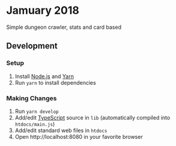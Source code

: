 # Jamuary 2018

Simple dungeon crawler, stats and card based

## Development

### Setup

1. Install [Node.js](https://nodejs.org/en/) and [Yarn](https://yarnpkg.com/en/)
1. Run `yarn` to install dependencies

### Making Changes

1. Run `yarn develop`
1. Add/edit [TypeScript](https://www.typescriptlang.org/) source in `lib` (automatically compiled into `htdocs/main.js`)
1. Add/edit standard web files in `htdocs`
1. Open http://localhost:8080 in your favorite browser

